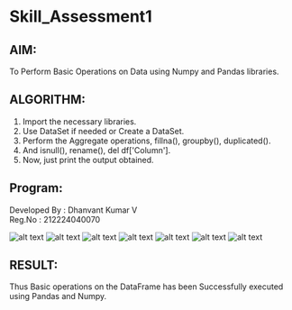 # Skill_Assessment1
## AIM:
To Perform Basic Operations on Data using Numpy and Pandas libraries.

## ALGORITHM:
1. Import the necessary libraries.
2. Use DataSet if needed or Create a DataSet.
3. Perform the Aggregate operations, fillna(), groupby(), duplicated().
4. And isnull(), rename(), del df['Column'].
5. Now, just print the output obtained.

## Program:
Developed By : Dhanvant Kumar V                                                                                                            
Reg.No : 212224040070

![alt text](/image/Skill1_page-0001.jpg)
![alt text](/image/Skill1_page-0002.jpg)
![alt text](/image/Skill1_page-0003.jpg)
![alt text](/image/Skill1_page-0004.jpg)
![alt text](/image/Skill1_page-0005.jpg)
![alt text](/image/Skill1_page-0006.jpg)
![alt text](/image/Skill1_page-0007.jpg)

## RESULT:
Thus Basic operations on the DataFrame has been Successfully executed using Pandas and Numpy.
